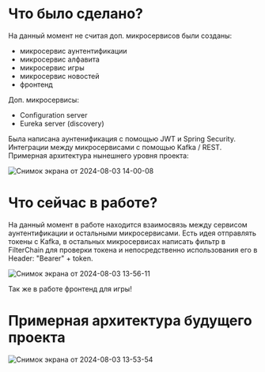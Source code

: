 # Что было сделано?

На данный момент не считая доп. микросервисов были созданы:
- микросервис аунтентификации
- микросервис алфавита
- микросервис игры
- микросервис новостей
- фронтенд

Доп. микросервисы:
- Configuration server
- Eureka server (discovery)

Была написана аунтенификация с помощью JWT и Spring Security. Интеграции между микросервисами с помощью Kafka / REST.
Примерная архитектура нынешнего уровня проекта:

![Снимок экрана от 2024-08-03 14-00-08](https://github.com/user-attachments/assets/622e554f-d3b2-42b6-885c-8d21bf20e697)

# Что сейчас в работе?

На данный момент в работе находится взаимосвязь между сервисом аунтентификации и остальными микросервисами.
Есть идея отправлять токены с Kafka, в остальных микросервисах написать фильтр в FilterChain для проверки токена и
непосредственно использования его в Header: "Bearer" + token.

![Снимок экрана от 2024-08-03 13-56-11](https://github.com/user-attachments/assets/16437dee-5ef1-429a-8bb4-49b676c9eb33)

Так же в работе фронтенд для игры!

# Примерная архитектура будущего проекта

![Снимок экрана от 2024-08-03 13-53-54](https://github.com/user-attachments/assets/e0f22e6f-e628-4136-b01a-687cafb75e80)

